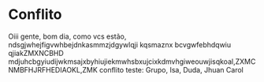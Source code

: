 # Conflito
Oiii gente, bom dia, como vcs estão, ndsgjwhejfigvwhbejdnkasmmzjdgywlqji    kqsmaznx bcvgwfebhdqwiu qjiakZMXNCBHD
mdjuhcbgyiudijwkmsajxbyhiujiekmwhsbxujcixkdmvhgiweouwjisqkoal,ZXMCNMBFHJRFHEDIAOKL,ZMK
conflito teste: Grupo, Isa, Duda, Jhuan Carol
